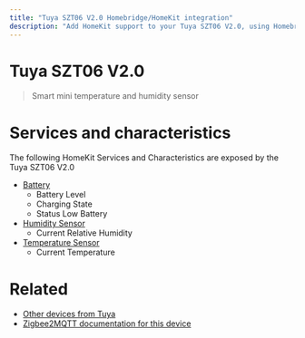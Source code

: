 ```yaml
---
title: "Tuya SZT06 V2.0 Homebridge/HomeKit integration"
description: "Add HomeKit support to your Tuya SZT06 V2.0, using Homebridge, Zigbee2MQTT and homebridge-z2m."
---
```

<!---
This file has been GENERATED using src/docgen/docgen.ts
DO NOT EDIT THIS FILE MANUALLY!
-->
# Tuya SZT06 V2.0
> Smart mini temperature and humidity sensor


# Services and characteristics
The following HomeKit Services and Characteristics are exposed by
the Tuya SZT06 V2.0

* [Battery](../../battery.md)
  * Battery Level
  * Charging State
  * Status Low Battery
* [Humidity Sensor](../../sensors.md)
  * Current Relative Humidity
* [Temperature Sensor](../../sensors.md)
  * Current Temperature


# Related
* [Other devices from Tuya](../index.md#tuya)
* [Zigbee2MQTT documentation for this device](https://www.zigbee2mqtt.io/devices/SZT06_V2.0.html)